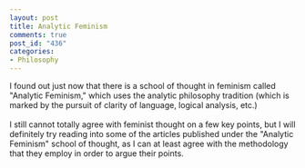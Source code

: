 ```yaml
--- 
layout: post
title: Analytic Feminism
comments: true
post_id: "436"
categories:
- Philosophy
---
```

I found out just now that there is a school of thought in feminism called "Analytic Feminism," which uses the analytic philosophy tradition (which is marked by the pursuit of clarity of language, logical analysis, etc.)<br /><br />I still cannot totally agree with feminist thought on a few key points, but I will definitely try reading into some of the articles published under the "Analytic Feminism" school of thought, as I can at least agree with the methodology that they employ in order to argue their points.<br />
